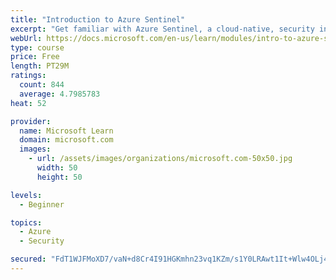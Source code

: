 ```yaml
---
title: "Introduction to Azure Sentinel"
excerpt: "Get familiar with Azure Sentinel, a cloud-native, security information and event management (SIEM) service."
webUrl: https://docs.microsoft.com/en-us/learn/modules/intro-to-azure-sentinel/
type: course
price: Free
length: PT29M
ratings:
  count: 844
  average: 4.7985783
heat: 52

provider:
  name: Microsoft Learn
  domain: microsoft.com
  images:
    - url: /assets/images/organizations/microsoft.com-50x50.jpg
      width: 50
      height: 50

levels:
  - Beginner

topics:
  - Azure
  - Security

secured: "FdT1WJFMoXD7/vaN+d8Cr4I91HGKmhn23vq1KZm/s1Y0LRAwt1It+Wlw4OLj4MiJAbIx/fenZyYfkDJf2RTWMhvP/02I5aDq1CXj6S0RyAVYTsqEeu7Q3AB2F21Fmiqh4DScqKqSvpcG+EofxwJ+VE5y6paokLEc00mtxA6VFAavQPwDV7Iw4K3ryEzD9LzgYOo6iFz19nSxQnvjz1y+6o7rxLCL1GEIXyVFGpILgA38YfOdDUbyK06SZ0abTnHXPOFlfNY9oYB6bH7PHVLk4UgK4t72O0PNazm3liDm+tZLLAHtIOMVcfKEfopOogesn1KPGl/7L0mcUliSvtjnmqkgELEUXeon386HP0yLNcGLnup3m0d6RBH3UAJJMG7bpI5zpI7UDyCp4Hb0QAsH/1SeikxMfe4VCJA+C5WA+ss=;cmlKndBlnIuQuvKKNxOU/Q=="
---
```


